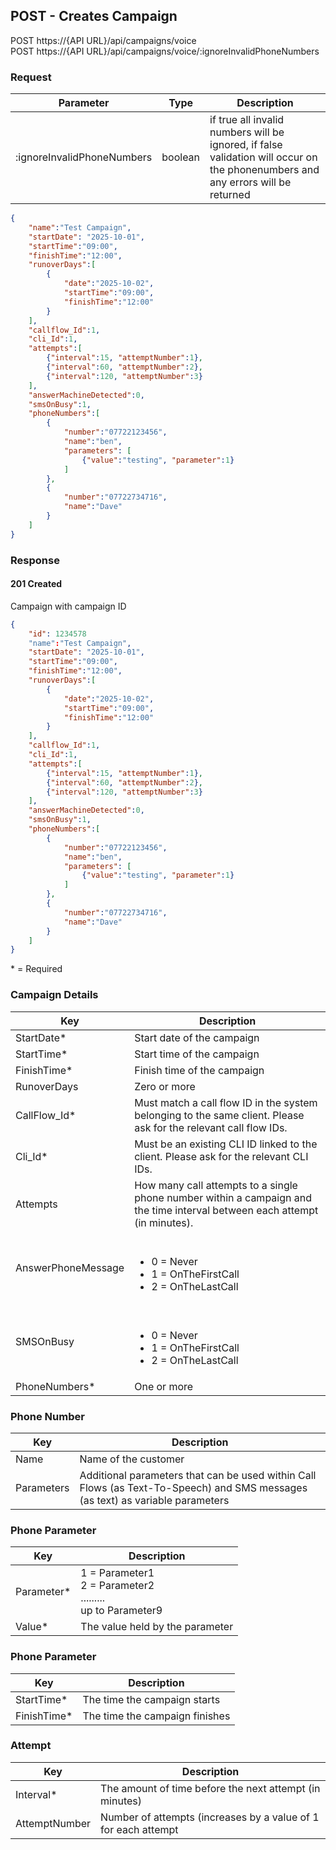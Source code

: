 ## POST - Creates Campaign

POST https://{API URL}/api/campaigns/voice <br />
POST https://{API URL}/api/campaigns/voice/:ignoreInvalidPhoneNumbers

### Request

| Parameter                 | Type    | Description                                                                                                                     |
| ------------------------- | ------- | ------------------------------------------------------------------------------------------------------------------------------- |
| :ignoreInvalidPhoneNumbers | boolean | if true all invalid numbers will be ignored, if false validation will occur on the phonenumbers and any errors will be returned |


```json
{
	"name":"Test Campaign",
	"startDate": "2025-10-01",
	"startTime":"09:00",
	"finishTime":"12:00",
	"runoverDays":[
		{
			"date":"2025-10-02",
			"startTime":"09:00",
			"finishTime":"12:00"
		}
	],
	"callflow_Id":1,
	"cli_Id":1,
	"attempts":[
		{"interval":15, "attemptNumber":1}, 
		{"interval":60, "attemptNumber":2},
		{"interval":120, "attemptNumber":3}
	],
	"answerMachineDetected":0,
	"smsOnBusy":1,
	"phoneNumbers":[
		{
			"number":"07722123456",
			"name":"ben",
			"parameters": [ 
				{"value":"testing", "parameter":1}
			]
		},
		{
			"number":"07722734716",
			"name":"Dave"
		}
	]
}
```


### Response

#### 201 Created

Campaign with campaign ID

```json
{
    "id": 1234578
	"name":"Test Campaign",
	"startDate": "2025-10-01",
	"startTime":"09:00",
	"finishTime":"12:00",
	"runoverDays":[
		{
			"date":"2025-10-02",
			"startTime":"09:00",
			"finishTime":"12:00"
		}
	],
	"callflow_Id":1,
	"cli_Id":1,
	"attempts":[
		{"interval":15, "attemptNumber":1}, 
		{"interval":60, "attemptNumber":2},
		{"interval":120, "attemptNumber":3}
	],
	"answerMachineDetected":0,
	"smsOnBusy":1,
	"phoneNumbers":[
		{
			"number":"07722123456",
			"name":"ben",
			"parameters": [ 
				{"value":"testing", "parameter":1}
			]
		},
		{
			"number":"07722734716",
			"name":"Dave"
		}
	]
}
```

\* = Required

### Campaign Details

| Key                | Description                                                                                                                |
| ------------------ | -------------------------------------------------------------------------------------------------------------------------- |
| StartDate*         | Start date of the campaign                                                                                                 |
| StartTime*         | Start time of the campaign                                                                                                 |
| FinishTime*        | Finish time of the campaign                                                                                                |
| RunoverDays        | Zero or more                                                                                                               |
| CallFlow_Id*       | Must match a call flow ID in the system belonging to the same client. Please ask for the relevant call flow IDs.           |
| Cli_Id*            | Must be an existing CLI ID linked to the client. Please ask for the relevant CLI IDs.                                      |
| Attempts           | How many call attempts to a single phone number within a campaign and the time interval between each attempt (in minutes). |
| AnswerPhoneMessage | <br/><ul><li>0 = Never</li><li>1 = OnTheFirstCall</li><li>2 = OnTheLastCall</li></ul>                                      |
| SMSOnBusy          | <br/><ul><li>0 = Never</li><li>1 = OnTheFirstCall</li><li>2 = OnTheLastCall</li></ul>                                      |
| PhoneNumbers*      | One or more                                                                                                                |

### Phone Number

| Key        | Description                                                                                                                    |
| ---------- | ------------------------------------------------------------------------------------------------------------------------------ |
| Name       | Name of the customer                                                                                                           |
| Parameters | Additional parameters that can be used within Call Flows (as Text-To-Speech) and SMS messages (as text) as variable parameters |

### Phone Parameter

| Key        | Description                                                                |
| ---------- | -------------------------------------------------------------------------- |
| Parameter* | 1 = Parameter1 <br/>2 = Parameter2 <br/> ......... <br /> up to Parameter9 |
| Value*     | The value held by the parameter                                            |

### Phone Parameter

| Key         | Description                    |
| ----------- | ------------------------------ |
| StartTime*  | The time the campaign starts   |
| FinishTime* | The time the campaign finishes |


### Attempt

| Key           | Description                                                    |
| ------------- | -------------------------------------------------------------- |
| Interval*     | The amount of time before the next attempt (in minutes)        |
| AttemptNumber | Number of attempts (increases by a value of 1 for each attempt |


